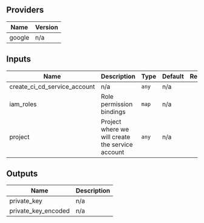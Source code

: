 ## Providers

| Name | Version |
|------|---------|
| google | n/a |

## Inputs

| Name | Description | Type | Default | Required |
|------|-------------|------|---------|:-----:|
| create\_ci\_cd\_service\_account | n/a | `any` | n/a | yes |
| iam\_roles | Role permission bindings | `map` | n/a | yes |
| project | Project where we will create the service account | `any` | n/a | yes |

## Outputs

| Name | Description |
|------|-------------|
| private\_key | n/a |
| private\_key\_encoded | n/a |

